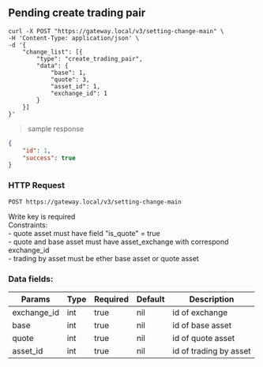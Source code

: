 ## Pending create trading pair

```shell
curl -X POST "https://gateway.local/v3/setting-change-main" \
-H 'Content-Type: application/json' \
-d '{
    "change_list": [{
        "type": "create_trading_pair",
        "data": {
            "base": 1,
            "quote": 3,
            "asset_id": 1,
            "exchange_id": 1
        }
    }]
}'
```

> sample response

```json
{
    "id": 1,
    "success": true
}
```

### HTTP Request

`POST https://gateway.local/v3/setting-change-main`
<aside class="notice">Write key is required</aside>
<aside class="warning">
Constraints:<br>
- quote asset must have field "is_quote" = true<br>
- quote and base asset must have asset_exchange with correspond exchange_id<br>
- trading by asset must be ether base asset or quote asset<br>
</aside>

### Data fields:

Params | Type | Required | Default | Description
------ | ---- | -------- | ------- | -----------
exchange_id | int | true | nil | id of exchange
base | int | true | nil | id of base asset
quote | int | true | nil | id of quote asset
asset_id | int | true | nil | id of trading by asset 